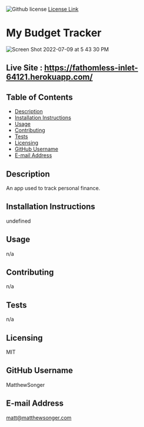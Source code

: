 
  ![Github license](https://img.shields.io/badge/license-MIT-blue.svg)
  [License Link](http://choosealicense.com/licenses)

  # My Budget Tracker

![Screen Shot 2022-07-09 at 5 43 30 PM](https://user-images.githubusercontent.com/94155400/178124898-73eed8e3-5d6d-4d9d-a7f5-450a88d0cac1.png)
  ## Live Site : https://fathomless-inlet-64121.herokuapp.com/

  ## Table of Contents
  * [Description](#description)
  * [Installation Instructions](#installation-instructions)
  * [Usage](#usage)
  * [Contributing](#contributing)
  * [Tests](#tests)
  * [Licensing](#licensing)
  * [GitHub Username](#github-username)
  * [E-mail Address](#e-mail-address)
  ## Description
  An app used to track personal finance.
  
  ## Installation Instructions
  undefined
  
  ## Usage
 n/a
  
  ## Contributing
  n/a
  
  ## Tests
  n/a
  
  ## Licensing
  MIT
  
  ## GitHub Username
  MatthewSonger
  
  ## E-mail Address
  matt@matthewsonger.com
